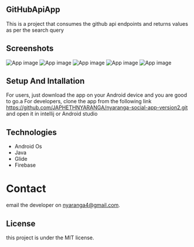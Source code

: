 ## GitHubApiApp


This is a project that consumes the github api endpoints and returns values as per the search query


## Screenshots
![App image](app/src/Assets/screenshot4.png ) 
![App image](app/src/Assets/screenshot5.png)
![App image](app/src/Assets/screenshot1.png)
![App image](app/src/Assets/screenshot2.png)
![App image](app/src/Assets/screenshot3.png)

## Setup And Intallation
For users, just download the app on your Android device and you are good to go.a
For developers, clone the app from the following link https://github.com/JAPHETHNYARANGA/nyaranga-social-app-version2.git and open it in intellij or Android studio

## Technologies

* Android Os
* Java
* Glide
* Firebase



# Contact
email the developer on nyaranga4@gmail.com.

## License
this project is under the  MIT license.